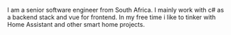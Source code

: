 I am a senior software engineer from South Africa.
I mainly work with c# as a backend stack and vue for frontend.
In my free time i like to tinker with Home Assistant and other smart home projects.
